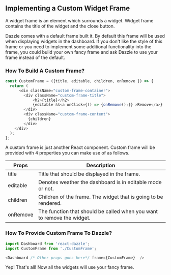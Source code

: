 ## Implementing a Custom Widget Frame
A widget frame is an element which surrounds a widget. Widget frame contains the title of the widget and the close button.

Dazzle comes with a default frame built it. By default this frame will be used when displaying widgets in the dashboard. If you don't like the style of this frame or you need to implement some additional functionality into the frame, you could build your own fancy frame and ask Dazzle to use your frame instead of the default.

### How To Build A Custom Frame?

```javascript
const CustomFrame = ({title, editable, children, onRemove }) => {
  return (
      <div className="custom-frame-container">
        <div className="custom-frame-title">
            <h2>{title}</h2>
            {editable &&<a onClick={() => {onRemove();}} >Remove</a>}
        </div>
        <div className="custom-frame-content">
          {children}
        </div>
    </div>
  );
};
```

A custom frame is just another React component. Custom frame will be provided with 4 properties you can make use of as follows.

| Props | Description |
| --- | --- |
|title | Title that should be displayed in the frame.|
|editable | Denotes weather the dashboard is in editable mode or not. |
|children | Children of the frame. The widget that is going to be rendered. |
|onRemove | The function that should be called when you want to remove the widget. |

### How To Provide Custom Frame To Dazzle?
```javascript
import Dashboard from 'react-dazzle';
import CustomFrame from './CustomFrame';

<Dashboard /* Other props goes here*/ frame={CustomFrame}  />
```

Yep! That's all! Now all the widgets will use your fancy frame.
